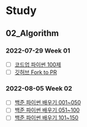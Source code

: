 # Study

## 02_Algorithm

### 2022-07-29 Week 01

- [ ] [코드업 파이썬 100제](https://codeup.kr/problemsetsol.php?psid=33)
- [ ] [깃허브 Fork to PR](https://github.com/HyunseokCheong/Study)

### 2022-08-05 Week 02

- [ ] [백준 파이썬 배우기 001~050](https://www.acmicpc.net/workbook/view/459)
- [ ] [백준 파이썬 배우기 051~100](https://www.acmicpc.net/workbook/view/460)
- [ ] [백준 파이썬 배우기 101~150](https://www.acmicpc.net/workbook/view/461)